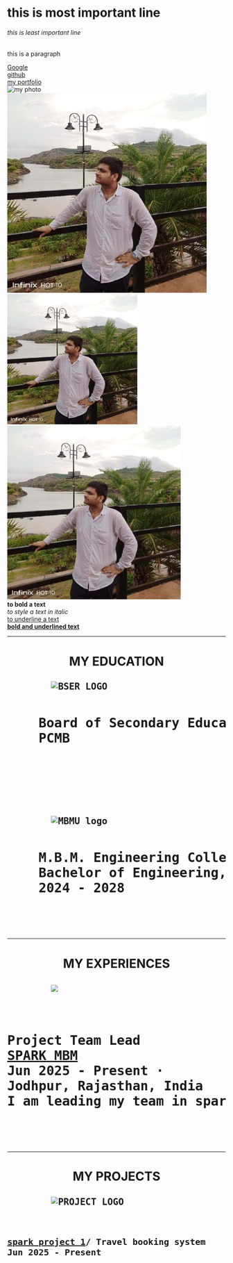 <!DOCTYPE html>
<html lang="en">
<head>
    <meta charset="UTF-8">
    <meta name="viewport" content="width=device-width, initial-scale=1.0">
    <title>Document</title>
</head>
<body>
    <!--04/09/2025-->
    <h1>this is most important line</h1>            <!--heading tag -->
    <h6>this is least important line</h6>
    <p>this is a paragraph</p>                      <!--paragraph tag-->
    <a href="https://www.google.com">Google</a>     <!--anchor tag-->
    <br />                                          <!--line changer-->
    <a href="https://github.com/dashboard">github</a> 
    <br />
    <a href="/portfolio.html">my portfolio</a>       <!--relative link-->
    <br />
    <img src="https://avatars.githubusercontent.com/u/215622497?v=4" alt="my photo">    <!--web link-->
    <br />  
    <img src="/my photo.jpg" alt="my photo">        <!--local file link-->
    <br />
    <img src="/my photo.jpg" alt="my photo" height="300">   <!--adjust size by height-->
    <br />
    <img src="/my photo.jpg" alt="my photo" width="400">   <!--adjust size by widths-->
    <br />
    <b>to bold a text</b>
    <br />
    <i>to style a text in italic</i>
    <br />
    <u>to underline a text</u>
    <br />
    <b><u>bold and underlined text</u></b>
    <hr />
    <h1 align="center">MY EDUCATION</h1>
     <h2><pre>
        <img src="https://bser-exam.in/img/boserlogo.png" alt="BSER LOGO" height="200">
        <p style="font-size: 30px;">    <b>Board of Secondary Education Rajasthan
    PCMB</b></p>
    </pre></h2> 
    <br />
    <br />
    <h2><pre>
        <img src="https://mbmec.weebly.com/uploads/1/3/0/0/130049266/editor/mbm-logo-1.png?1662674703" alt="MBMU logo">
        <p style="font-size: 30px;">    <b>M.B.M. Engineering College, Jodhpur
    Bachelor of Engineering, Mining and Mineral Engineering.
    2024 - 2028</b></p>
    </pre></h2> 
    <hr />
    <h1 align="center">MY EXPERIENCES</h1>
   <h2><pre>
        <img src="https://media.licdn.com/dms/image/v2/D4D0BAQGN3Vcm0FCAMg/img-crop_100/B4DZiK0rwWH8AQ-/0/1754675731439?e=1759968000&v=beta&t=GQLDle4V6Oqc4GwH1qiyjEJC1L8R4byzatpizAUSdM4" height="200">
        <p style="font-size: 30px;">    <b>
Project Team Lead
<a href="https://www.linkedin.com/company/spark-mbm/posts/?feedView=all">SPARK MBM</a> 
Jun 2025 - Present ·
Jodhpur, Rajasthan, India
I am leading my team in spark project 1.</b></p>
    </pre></h2>
    <hr />
    <h1 align="center">MY PROJECTS</h1>
    <h2><pre>
        <img src="https://media.licdn.com/dms/image/sync/v2/D4E27AQH3aeZrtyDA-A/articleshare-shrink_160/B4EZjxe3fsGUAs-/0/1756398057729?e=1757703600&v=beta&t=6PCKwUZgKGL0Ma-qGyfws07rA_Q-WDtWbgvWqtsHn8g" alt="PROJECT LOGO" height="100">
        <p style="font-size: 20px;">    <b>
<a href="https://github.com/sujal-gupta1/Spark-project-1" >spark project 1</a>/ Travel booking system
Jun 2025 - Present
        </b>
    </pre>
</body>
</html>
